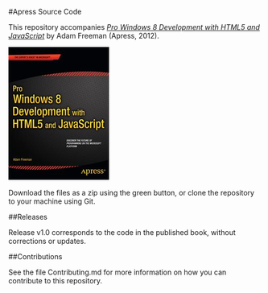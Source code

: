#Apress Source Code

This repository accompanies [*Pro Windows 8 Development with HTML5 and JavaScript*](http://www.apress.com/9781430244011) by Adam Freeman (Apress, 2012).

![Cover image](9781430244011.jpg)

Download the files as a zip using the green button, or clone the repository to your machine using Git.

##Releases

Release v1.0 corresponds to the code in the published book, without corrections or updates.

##Contributions

See the file Contributing.md for more information on how you can contribute to this repository.
